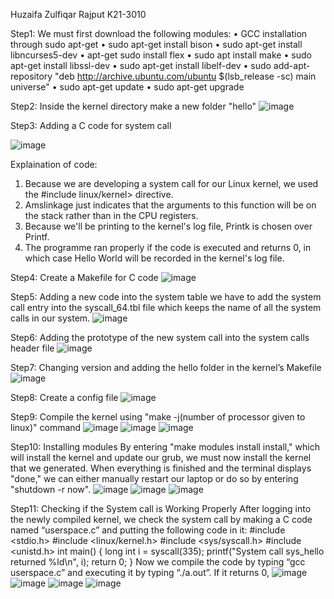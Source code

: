 Huzaifa Zulfiqar Rajput K21-3010

Step1: We must first download the following modules: 
• GCC installation through sudo apt-get 
• sudo apt-get install bison
• sudo apt-get install libncurses5-dev
• apt-get sudo install flex
• sudo apt install make
• sudo apt-get install libssl-dev
• sudo apt-get install libelf-dev
• sudo add-apt-repository "deb http://archive.ubuntu.com/ubuntu $(lsb_release -sc) main universe"
• sudo apt-get update
• sudo apt-get upgrade

Step2: Inside the kernel directory make a new folder "hello"
![image](https://user-images.githubusercontent.com/125996317/222536354-352c535c-2dd7-4c8d-8b97-ff461e530910.png)

Step3: Adding a C code for system call


![image](https://user-images.githubusercontent.com/125996317/222536610-83a9c20d-8ef4-4fad-af8f-dbf492e91a2a.png)


Explaination of code:
1. Because we are developing a system call for our Linux kernel, we used the #include linux/kernel> directive.
2. Amslinkage just indicates that the arguments to this function will be on the stack rather than in the CPU registers.
3. Because we'll be printing to the kernel's log file, Printk is chosen over Printf.
4. The programme ran properly if the code is executed and returns 0, in which case Hello World will be recorded in the kernel's log file.

Step4: Create a Makefile for C code
![image](https://user-images.githubusercontent.com/125996317/222537235-5c8db174-b2b7-43b0-96b1-f4d088af16bc.png)

Step5: Adding a new code into the system table
we have to add the system call entry into the syscall_64.tbl file which keeps the name of all the system calls in
our system.
![image](https://user-images.githubusercontent.com/125996317/222537553-d51abadb-6d74-4e83-9aee-6aaf65ba8a37.png)

Step6: Adding the prototype of the new system call into the system calls header file
![image](https://user-images.githubusercontent.com/125996317/222537794-91b4c097-b39e-49a6-8f43-1817eb5f1d01.png)

Step7: Changing version and adding the hello folder in the kernel’s Makefile
![image](https://user-images.githubusercontent.com/125996317/222538035-d840e83a-1da7-48e8-b2d4-66065740adbd.png)

Step8: Create a config file
![image](https://user-images.githubusercontent.com/125996317/222538457-9e654759-7886-4187-8d71-c7e57047ef47.png)

Step9: Compile the kernel using "make -j(number of processor given to linux)" command
![image](https://user-images.githubusercontent.com/125996317/222539301-83546e1e-b48c-42c9-ab24-304dfb08ca5b.png)
![image](https://user-images.githubusercontent.com/125996317/222539402-2a6837ac-1e13-4805-bceb-b447e1c59abe.png)
![image](https://user-images.githubusercontent.com/125996317/222539694-9f840bcb-f4e1-49a6-94ca-d67de7a9e7fd.png)

Step10: Installing modules
By entering "make modules install install," which will install the kernel and update our grub, we must now install the kernel that we generated. When everything is finished and the terminal displays "done," we can either manually restart our laptop or do so by entering "shutdown -r now".
![image](https://user-images.githubusercontent.com/125996317/222540517-eaef2ee6-95dd-42f6-bc97-a55c745cd6ec.png)
![image](https://user-images.githubusercontent.com/125996317/222540602-98c93d93-af28-4325-bd9c-4360c5512852.png)
![image](https://user-images.githubusercontent.com/125996317/222540735-d1b96d2b-2c4b-464f-9424-ae6b2bb33d83.png)

Step11: Checking if the System call is Working Properly
After logging into the newly compiled kernel, we check the system call by making a C code named “userspace.c” and putting the following code in it:
#include <stdio.h>
#include <linux/kernel.h>
#include <sys/syscall.h>
#include <unistd.h>
int main()
{
long int i = syscall(335);
printf("System call sys_hello returned %ld\n", i);
return 0;
}
Now we compile the code by typing “gcc userspace.c” and executing it by typing “./a.out”. If
it returns 0,
![image](https://user-images.githubusercontent.com/125996317/222541256-e8f26b8e-c971-4f41-a158-7e4a2d65b355.png)
![image](https://user-images.githubusercontent.com/125996317/222541279-54b0de1f-7a3b-47f4-b887-09be50b92970.png)
![image](https://user-images.githubusercontent.com/125996317/222541314-f364b168-0b07-47cc-91c1-c4e9cabc2275.png)
![image](https://user-images.githubusercontent.com/125996317/222541366-675f2193-1419-4362-aad2-5509c4db4a2e.png)



